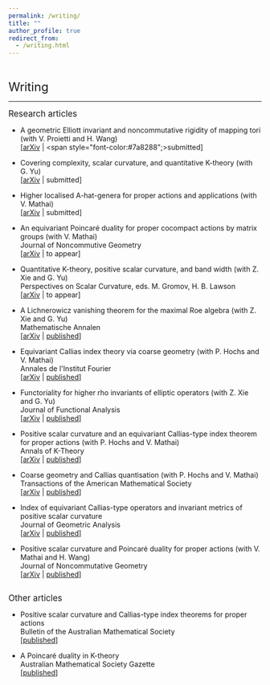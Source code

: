 ```yaml
---
permalink: /writing/
title: ""
author_profile: true
redirect_from: 
  - /writing.html
---   
```

<hr style="height:1pt; visibility:hidden;" />
<hr style="height:1pt; visibility:hidden;" />

<span style="font-size:1.7em; font-weight:410;">Writing</span>
<hr style="height:1pt;"/>

<span style="font-size:1.2em; font-weight:410;">Research articles</span>  

* A geometric Elliott invariant and noncommutative rigidity of mapping
  tori (with V. Proietti and H. Wang)  
[[arXiv](https://arxiv.org/abs/2207.06840)&nbsp;\|&nbsp;<span style="font-color:#7a8288";>submitted</span>]

* Covering complexity, scalar curvature, and quantitative K-theory (with G. Yu)  
[[arXiv](https://arxiv.org/abs/2203.15003)&nbsp;\|&nbsp;submitted]

* Higher localised A-hat-genera for proper actions and applications (with V. Mathai)  
[[arXiv](https://arxiv.org/abs/2108.01838)&nbsp;\|&nbsp;submitted]

* An equivariant Poincaré duality for proper cocompact actions by matrix groups (with V. Mathai)   
<span style="font-weight:410">Journal of Noncommutive Geometry</span>  
[[arXiv](https://arxiv.org/abs/2009.13695)&nbsp;\|&nbsp;to appear]

* Quantitative K-theory, positive scalar curvature, and band width (with Z. Xie and G. Yu)  
<span style="font-weight:410">Perspectives on Scalar Curvature</span>, eds. M. Gromov, H. B. Lawson  
[[arXiv](https://arxiv.org/abs/2010.01749)&nbsp;\|&nbsp;to appear]

* A Lichnerowicz vanishing theorem for the maximal Roe algebra (with Z. Xie and G. Yu)  
<span style="font-weight:410">Mathematische Annalen</span>  
[[arXiv](https://arxiv.org/abs/1905.12299)&nbsp;\|&nbsp;[published](https://link.springer.com/article/10.1007/s00208-021-02333-0)]

* Equivariant Callias index theory via coarse geometry (with P. Hochs and V. Mathai)  
<span style="font-weight:410">Annales de l'Institut Fourier</span>  
[[arXiv](https://arxiv.org/abs/1902.07391)&nbsp;\|&nbsp;[published](https://aif.centre-mersenne.org/articles/10.5802/aif.3445/)]

* Functoriality for higher rho invariants of elliptic operators (with Z. Xie and G. Yu)  
<span style="font-weight:410">Journal of Functional Analysis</span>  
[[arXiv](https://arxiv.org/abs/2005.01933)&nbsp;\|&nbsp;[published](https://www.sciencedirect.com/science/article/abs/pii/S0022123621000483)]

* Positive scalar curvature and an equivariant Callias-type index theorem for proper actions (with P. Hochs and V. Mathai)  
<span style="font-weight:410">Annals of K-Theory</span>  
[[arXiv](https://arxiv.org/abs/2001.07336)&nbsp;\|&nbsp;[published](https://msp.org/akt/2021/6-2/p03.xhtml)]

* Coarse geometry and Callias quantisation (with P. Hochs and V. Mathai)  
<span style="font-weight:410">Transactions of the American Mathematical Society</span>  
[[arXiv](https://arxiv.org/abs/1909.11815)&nbsp;\|&nbsp;[published](https://www.ams.org/journals/tran/2021-374-04/S0002-9947-2021-08202-1/)]

* Index of equivariant Callias-type operators and invariant metrics of positive scalar curvature  
<span style="font-weight:410">Journal of Geometric Analysis</span>  
[[arXiv](https://arxiv.org/abs/1803.05558)&nbsp;\|&nbsp;[published](https://link.springer.com/article/10.1007/s12220-019-00249-5)]

* Positive scalar curvature and Poincaré duality for proper actions (with V. Mathai and H. Wang)  
<span style="font-weight:410">Journal of Noncommutative Geometry</span>  
[[arXiv](https://arxiv.org/abs/1609.01404)&nbsp;\|&nbsp;[published](https://www.ems-ph.org/journals/show_abstract.php?issn=1661-6952&vol=13&iss=4&rank=5)]  
<hr style="height:1pt; visibility:hidden;" />

<span style="font-size:1.2em; font-weight:410;">Other articles</span>

* Positive scalar curvature and Callias-type index theorems for proper actions  
<span style="font-weight:410">Bulletin of the Australian Mathematical Society</span>  
[[published](https://www.cambridge.org/core/journals/bulletin-of-the-australian-mathematical-society/article/positive-scalar-curvature-and-calliastype-index-theorems-for-proper-actions/E00F408F43847215516DD8296E2477D2)]

* A Poincaré duality in K-theory  
<span style="font-weight:410">Australian Mathematical Society Gazette</span>  
[[published](https://www.austms.org.au/Publ/Gazette/2017/Mar17/TechGuo.pdf)]
